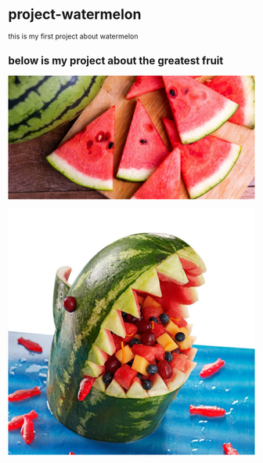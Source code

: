 # project-watermelon
this is my first project about watermelon

## below is my project about the greatest fruit
!['my first image'](images/img1.jpg)


!['my first image'](images/img2.jpg)

